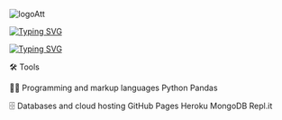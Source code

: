
![logoAtt](https://github.com/user-attachments/assets/41eaaf09-e658-41cf-8620-edf7ece9b52f)


[![Typing SVG](https://readme-typing-svg.demolab.com?font=Fira+Code&weight=900&size=25&duration=3333&pause=500&color=417ADA&background=B511FF00&center=true&vCenter=true&repeat=false&width=500&lines=%D0%9F%D1%80%D0%B8%D0%B2%D0%B5%D1%82%2C+%D0%BC%D0%B5%D0%BD%D1%8F+%D0%B7%D0%BE%D0%B2%D1%83%D1%82+%D0%9A%D0%B8%D1%80%D0%B8%D0%BB%D0%BB.++%E2%98%95%EF%B8%8E)](https://git.io/typing-svg)

[![Typing SVG](https://readme-typing-svg.demolab.com?font=Fira+Code&weight=900&size=25&duration=3333&pause=1000&color=79DA70&background=B511FF00&center=true&vCenter=true&width=500&lines=%D0%9A%D0%B8%D1%80%D0%B8%D0%BB%D0%BB+%D0%AD%D0%BB%D1%8C%D0%B4%D0%B5%D0%B5%D0%B2;Data+Analyst+%7C+%D0%90%D0%BD%D0%B0%D0%BB%D0%B8%D1%82%D0%B8%D0%BA+%D0%B4%D0%B0%D0%BD%D0%BD%D1%8B%D1%85)](https://git.io/typing-svg)

🛠️ Tools

👨‍💻 Programming and markup languages
Python Pandas

🗄️ Databases and cloud hosting
GitHub Pages Heroku MongoDB Repl.it
